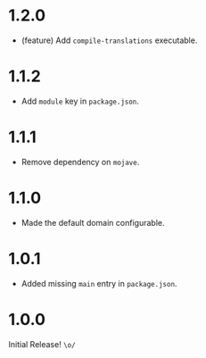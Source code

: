 1.2.0
=====

*   (feature) Add `compile-translations` executable.


1.1.2
=====

*   Add `module` key in `package.json`.


1.1.1
=====

*   Remove dependency on `mojave`.


1.1.0
=====

*   Made the default domain configurable.


1.0.1
=====

*   Added missing `main` entry in `package.json`.


1.0.0
=====

Initial Release! `\o/`
